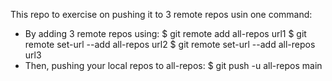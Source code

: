 This repo to exercise on pushing it to 3 remote repos usin one command:
- By adding 3 remote repos using:
	$ git remote add all-repos url1
	$ git remote set-url --add all-repos url2
	$ git remote set-url --add all-repos url3
- Then, pushing your local repos to all-repos:
	$ git push -u all-repos main
